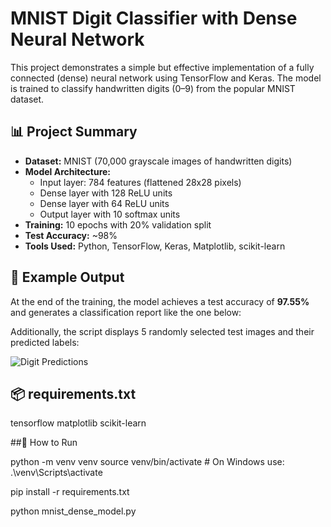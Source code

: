 # MNIST Digit Classifier with Dense Neural Network

This project demonstrates a simple but effective implementation of a fully connected (dense) neural network using TensorFlow and Keras. The model is trained to classify handwritten digits (0–9) from the popular MNIST dataset.

## 📊 Project Summary

- **Dataset:** MNIST (70,000 grayscale images of handwritten digits)
- **Model Architecture:**
  - Input layer: 784 features (flattened 28x28 pixels)
  - Dense layer with 128 ReLU units
  - Dense layer with 64 ReLU units
  - Output layer with 10 softmax units
- **Training:** 10 epochs with 20% validation split
- **Test Accuracy:** ~98%
- **Tools Used:** Python, TensorFlow, Keras, Matplotlib, scikit-learn

## 🧪 Example Output

At the end of the training, the model achieves a test accuracy of **97.55%** and generates a classification report like the one below:


Additionally, the script displays 5 randomly selected test images and their predicted labels:

![Digit Predictions](example_output.png)

## 📦 requirements.txt


tensorflow
matplotlib
scikit-learn

##🚀 How to Run

python -m venv venv
source venv/bin/activate  # On Windows use: .\venv\Scripts\activate


pip install -r requirements.txt

python mnist_dense_model.py

